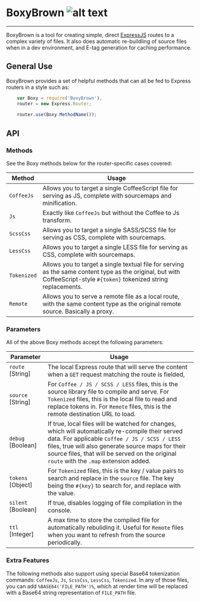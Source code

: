# BoxyBrown ![alt text](http://forums.kingdomofloathing.com/vb/customavatars/avatar192782_1.gif "A #1 Duke of New York")

---

BoxyBrown is a tool for creating simple, direct [ExpressJS](http://expressjs.com/) routes to a complex variety of files. It also does automatic re-buildling of source files when in a dev environment, and E-tag generation for caching performance.

## General Use

BoxyBrown provides a set of helpful methods that can all be fed to Express routers in a style such as:

```javascript
    var Boxy = require('BoxyBrown'),
    router = new Express.Router;
    
    router.use(Boxy.MethodName());
```

## API

### Methods

See the Boxy methods below for the router-specific cases covered:

Method | Usage
--- | ---
`CoffeeJs` | Allows you to target a single CoffeeScript file for serving as JS, complete with sourcemaps and minification.
`Js` | Exactly like `CoffeeJs` but without the Coffee to Js transform.
`ScssCss` | Allows you to target a single SASS/SCSS file for serving as CSS, complete with sourcemaps.
`LessCss` | Allows you to target a single LESS file for serving as CSS, complete with sourcemaps.
`Tokenized` | Allows you to target a single textual file for serving as the same content type as the original, but with CoffeeScript-style `#{token}` tokenized string replacements.
`Remote` | Allows you to serve a remote file as a local route, with the same content type as the original remote source. Basically a proxy.

### Parameters

All of the above Boxy methods accept the following parameters:

Parameter | Usage
--- | ---
`route` [String] | The local Express route that will serve the content when a `GET` request matching the route is fielded,
`source` [String] | For `Coffee / JS / SCSS / LESS` files, this is the source library file to compile and serve. For `Tokenized` files, this is the local file to read and replace tokens in. For `Remote` files, this is the remote destination URL to load.
`debug` [Boolean] | If true, local files will be watched for changes, which will automatically re-compile their served data. For applicable `Coffee / JS / SCSS / LESS` files, true will also generate source maps for their source files, that will be served on the original `route` with the `.map` extension added.
`tokens` [Object] | For `Tokenized` files, this is the key / value pairs to search and replace in the `source` file. The key being the `#{key}` to search for, and replace with the value.
`silent` [Boolean] | If true, disables logging of file compliation in the console.
`ttl` [Integer] | A max time to store the compiled file for automatically rebuliding it. Useful for `Remote` files when you want to refresh from the source periodically.

### Extra Features

The following methods also support using special Base64 tokenization commands: `CoffeeJs`, `Js`, `ScssCss`, `LessCss`, `Tokenized`. In any of those files, you can add `%BASE64('FILE_PATH')%`, which at render time will be replaced with a Base64 string representation of `FILE_PATH` file.